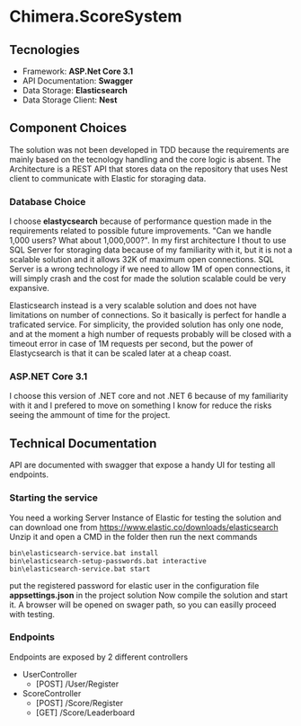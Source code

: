 # Chimera.ScoreSystem

## Tecnologies
- Framework: **ASP.Net Core 3.1**
- API Documentation: **Swagger**
- Data Storage: **Elasticsearch**
- Data Storage Client: **Nest**

## Component Choices
The solution was not been developed in TDD because the requirements are mainly based on the tecnology handling and the core logic is absent.
The Architecture is a REST API that stores data on the repository that uses Nest client to communicate with Elastic for storaging data.

### Database Choice
I choose **elastycsearch** because of performance question made in the requirements related to possible future improvements. "Can we handle 1,000 users? What about 1,000,000?".
In my first architecture I thout to use SQL Server for storaging data because of my familiarity with it, but it is not a scalable solution and it allows 32K of maximum open connections.
SQL Server is a wrong technology if we need to allow 1M of open connections, it will simply crash and the cost for made the solution scalable could be very expansive.


Elasticsearch instead is a very scalable solution and does not have limitations on number of connections. So it basically is perfect for handle a traficated service.
For simplicity, the provided solution has only one node, and at the moment a high number of requests probably will be closed with a timeout error in case of 1M requests per second, but the power of Elastycsearch is that it can be scaled later at a cheap coast.

### ASP.NET Core 3.1
I choose this version of .NET core and not .NET 6 because of my familiarity with it and I prefered to move on something I know for reduce the risks seeing the ammount of time for the project.

## Technical Documentation
API are documented with swagger that expose a handy UI for testing all endpoints.

### Starting the service
You need a working Server Instance of Elastic for testing the solution and can download one from https://www.elastic.co/downloads/elasticsearch
Unzip it and open a CMD in the folder then run the next commands
```shell
bin\elasticsearch-service.bat install
bin\elasticsearch-setup-passwords.bat interactive
bin\elasticsearch-service.bat start
```
put the registered password for elastic user in the configuration file **appsettings.json** in the project solution
Now compile the solution and start it. A browser will be opened on swager path, so you can easilly proceed with testing.

### Endpoints
Endpoints are exposed by 2 different controllers
- UserController
  - [POST] /User/Register
- ScoreController
  - [POST] /Score/Register
  - [GET]  /Score/Leaderboard
